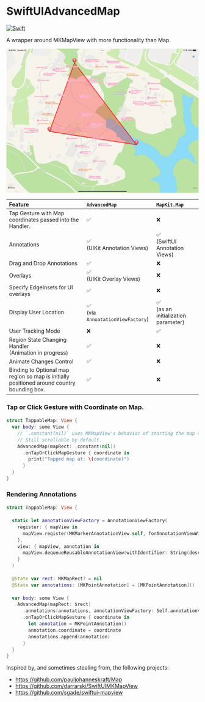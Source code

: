 # SwiftUIAdvancedMap

[![Swift](https://github.com/sena-mike/SwiftUIAdvancedMap/actions/workflows/swift.yml/badge.svg?branch=main)](https://github.com/sena-mike/SwiftUIAdvancedMap/actions/workflows/swift.yml)

A wrapper around MKMapView with more functionality than Map.

![A screenshot of SwiftUIAdvancedMap in action](/Resources/screenshot.png)

| Feature  | `AdvancedMap`  | `MapKit.Map`  |
|:----------|:----------|:----------|
| Tap Gesture with Map coordinates passed into the Handler. | ✅ | ❌ |
| Annotations | ✅ <br> (UIKit Annotation Views) | ✅ <br>(SwiftUI Annotation Views) |
| Drag and Drop Annotations | ✅ | ❌ |
| Overlays | ✅ <br> (UIKit Overlay Views) | ❌ |
| Specify EdgeInsets for UI overlays | ✅ | ❌ |
| Display User Location | ✅ <br>(via `AnnoatationViewFactory`) | ✅ <br>(as an initialization parameter) |
| User Tracking Mode | ❌ | ✅ |
| Region State Changing Handler<br> (Animation in progress) | ✅ | ❌ |
| Animate Changes Control | ✅ | ❌ |
| Binding to Optional map region so map is initially positioned around country bounding box. | ✅ | ❌ |


### Tap or Click Gesture with Coordinate on Map.

```swift
struct TappableMap: View {
  var body: some View {
    // `.constant(nil)` uses MKMapView's behavior of starting the map over the phone's current country. 
    // Still scrollable by default.
    AdvancedMap(mapRect: .constant(nil))
      .onTapOrClickMapGesture { coordinate in
        print("Tapped map at: \(coordinate)")
      }
  }
}
```

### Rendering Annotations

```swift
struct TappableMap: View {

  static let annotationViewFactory = AnnotationViewFactory(
    register: { mapView in
      mapView.register(MKMarkerAnnotationView.self, forAnnotationViewWithReuseIdentifier: String(describing: MKPointAnnotation.self))
    },
    view: { mapView, annotation in
      mapView.dequeueReusableAnnotationView(withIdentifier: String(describing: MKPointAnnotation.self), for: annotation)
    }
  )

  @State var rect: MKMapRect? = nil
  @State var annotations: [MKPointAnnotation] = [MKPointAnnotation]()

  var body: some View {
    AdvancedMap(mapRect: $rect)
      .annotations(annotations, annotationViewFactory: Self.annotationViewFactory)
      .onTapOrClickMapGesture { coordinate in
        let annotation = MKPointAnnotation()
        annotation.coordinate = coordinate
        annotations.append(annotation)
      }
  }
}
```

Inspired by, and sometimes stealing from, the following projects:
* https://github.com/pauljohanneskraft/Map
* https://github.com/darrarski/SwiftUIMKMapView
* https://github.com/sgade/swiftui-mapview
